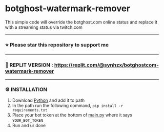 # botghost-watermark-remover
This simple code will override the botghost.com online status and replace it with a streaming status via twitch.com

---

### ⭐ Please star this repository to support me 

---

### 🤖 REPLIT VERSION : https://replit.com/@synhzx/botghostcom-watermark-remover

---

### ⚙️ INSTALLATION
1. Download [Python](https://www.python.org/downloads/release/python-3116/) and add it to path
2. In the path run the following command, `pip install -r requirements.txt`
3. Place your bot token at the bottom of [main.py](https://github.com/severityc/botghost-watermark-remover/blob/main/main.py) where it says `YOUR_BOT_TOKEN`
4. Run and ur done
